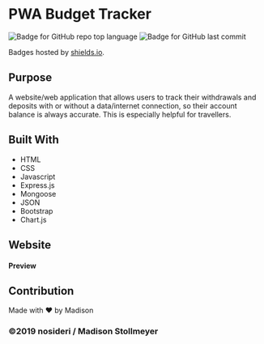 # PWA Budget Tracker 
![Badge for GitHub repo top language](https://img.shields.io/github/languages/top/nosideri/pwa-budget-tracker?style=flat&logo=appveyor) ![Badge for GitHub last commit](https://img.shields.io/github/last-commit/nosideri/pwa-budget-tracker?style=flat&logo=appveyor) 

Badges hosted by [shields.io](https://shields.io/).

## Purpose
A website/web application that allows users to track their withdrawals and deposits with or without a data/internet connection, so their account balance is always accurate. This is especially helpful for travellers.


## Built With
* HTML
* CSS
* Javascript
* Express.js
* Mongoose
* JSON
* Bootstrap
* Chart.js

## Website


#### Preview


## Contribution
Made with ❤️ by Madison

### ©️2019 nosideri / Madison Stollmeyer